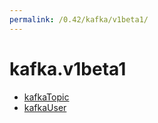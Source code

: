 ```yaml
---
permalink: /0.42/kafka/v1beta1/
---
```


# kafka.v1beta1



* [kafkaTopic](kafkaTopic.md)
* [kafkaUser](kafkaUser.md)